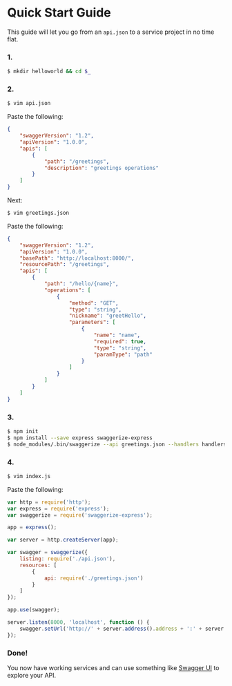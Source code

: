 # Quick Start Guide

This guide will let you go from an `api.json` to a service project in no time flat.

### 1.

```bash
$ mkdir helloworld && cd $_
```

### 2.

```bash
$ vim api.json
```

Paste the following:

```json
{
    "swaggerVersion": "1.2",
    "apiVersion": "1.0.0",
    "apis": [
        {
            "path": "/greetings",
            "description": "greetings operations"
        }
    ]
}
```

Next:

```bash
$ vim greetings.json
```

Paste the following:

```json
{
    "swaggerVersion": "1.2",
    "apiVersion": "1.0.0",
    "basePath": "http://localhost:8000/",
    "resourcePath": "/greetings",
    "apis": [
        {
            "path": "/hello/{name}",
            "operations": [
                {
                    "method": "GET",
                    "type": "string",
                    "nickname": "greetHello",
                    "parameters": [
                        {
                            "name": "name",
                            "required": true,
                            "type": "string",
                            "paramType": "path"
                        }
                    ]
                }
            ]
        }
    ]
}
```

### 3.

```bash
$ npm init
$ npm install --save express swaggerize-express
$ node_modules/.bin/swaggerize --api greetings.json --handlers handlers --models models --tests tests
```

### 4.

```bash
$ vim index.js
```

Paste the following:

```javascript
var http = require('http');
var express = require('express');
var swaggerize = require('swaggerize-express');

app = express();

var server = http.createServer(app);

var swagger = swaggerize({
    listing: require('./api.json'),
    resources: [
        {
            api: require('./greetings.json')
        }
    ]
});

app.use(swagger);

server.listen(8000, 'localhost', function () {
    swagger.setUrl('http://' + server.address().address + ':' + server.address().port);
});
```

### Done!

You now have working services and can use something like [Swagger UI](https://github.com/wordnik/swagger-ui) to explore your API.
